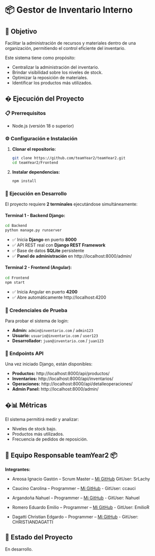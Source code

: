 # 📦 Gestor de Inventario Interno

## 🎯 Objetivo

Facilitar la administración de recursos y materiales dentro de una organización, permitiendo el control eficiente del inventario.

Este sistema tiene como propósito:
- Centralizar la administración del inventario.
- Brindar visibilidad sobre los niveles de stock.
- Optimizar la reposición de materiales.
- Identificar los productos más utilizados.

## � Ejecución del Proyecto

### **📋 Prerrequisitos**
- Node.js (versión 18 o superior)


### **⚙️ Configuración e Instalación**

1. **Clonar el repositorio:**
   ```bash
   git clone https://github.com/teamYear2/teamYear2.git
   cd teamYear2/Frontend
   ```

2. **Instalar dependencias:**
   ```bash
   npm install
   ```

### **🔧 Ejecución en Desarrollo**

El proyecto requiere **2 terminales** ejecutándose simultáneamente:

#### **Terminal 1 - Backend Django:**
```bash
cd Backend
python manage.py runserver
```
- ✅ Inicia **Django** en puerto **8000**
- ✅ API REST real con **Django REST Framework**
- ✅ Base de datos **SQLite** persistente
- ✅ **Panel de administración** en http://localhost:8000/admin/

#### **Terminal 2 - Frontend (Angular):**
```bash
cd Frontend
npm start
```
- ✅ Inicia Angular en puerto **4200**
- ✅ Abre automáticamente http://localhost:4200

### **🔐 Credenciales de Prueba**
Para probar el sistema de login:
- **Admin:** `admin@inventario.com` / `admin123`
- **Usuario:** `usuario@inventario.com` / `user123`
- **Desarrollador:** `juan@inventario.com` / `juan123`

### **📡 Endpoints API**
Una vez iniciado Django, están disponibles:
- **Productos:** http://localhost:8000/api/productos/
- **Inventarios:** http://localhost:8000/api/inventarios/
- **Operaciones:** http://localhost:8000/api/detalleoperaciones/
- **Admin Panel:** http://localhost:8000/admin/

## �📊 Métricas

El sistema permitirá medir y analizar:
- Niveles de stock bajo.
- Productos más utilizados.
- Frecuencia de pedidos de reposición.

## 👥 Equipo Responsable teamYear2 📦
 **Integrantes:**

- Areosa Ignacio Gastón – Scrum Master – [Mi GitHub](https://github.com/SrLachy) GitUser: SrLachy

- Caucino Carolina – Programmer – [Mi GitHub](https://github.com/ccauci) - GitUser: ccauci

- Argandoña Nahuel – Programmer – [Mi GitHub](https://github.com/Aubar48) - GitUser: Nahuel

- Romero Eduardo Emilio – Programmer – [Mi GitHub](https://github.com/EmilioRome) - GitUser: EmilioR

- Dagatti Christian Edgardo – Programmer – [Mi GitHub](https://github.com/CHRISTIANDAGATTI) - GitUser: CHRISTIANDAGATTI

## 🚧 Estado del Proyecto

En desarrollo.

